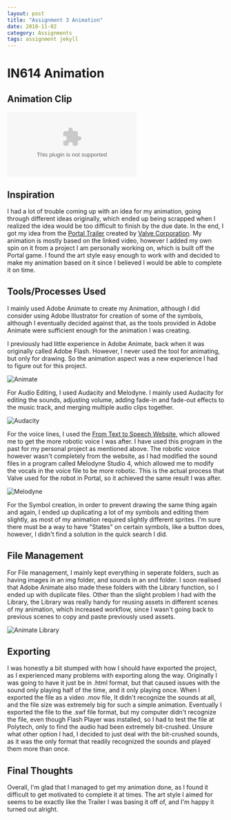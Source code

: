 ```yaml
---
layout: post
title: "Assignment 3 Animation"
date: 2018-11-02
category: Assignments
tags: assignment jekyll
---
```

# IN614 Animation

## Animation Clip

<embed src="https://kammorne.github.io/img/assignment3/Animation.swf"/>

## Inspiration

I had a lot of trouble coming up with an idea for my animation, going through different ideas originally, which ended up being scrapped when I realized the idea would be too difficult to finish by the due date. In the end, I got my idea from the [Portal Trailer](https://www.youtube.com/watch?v=-cO_DIVuSyQ) created by [Valve Corporation](https://www.valvesoftware.com/en/). My animation is mostly based on the linked video, however I added my own spin on it from a project I am personally working on, which is built off the Portal game. I found the art style easy enough to work with and decided to make my animation based on it since I believed I would be able to complete it on time.

## Tools/Processes Used

I mainly used Adobe Animate to create my Animation, although I did consider using Adobe Illustrator for creation of some of the symbols, although I eventually decided against that, as the tools provided in Adobe Animate were sufficient enough for the animation I was creating.

I previously had little experience in Adobe Animate, back when it was originally called Adobe Flash. However, I never used the tool for animating, but only for drawing. So the animation aspect was a new experience I had to figure out for this project.

![Animate](https://kammorne.github.io/img/assignment3/Animate1.png "Adobe Animate")

For Audio Editing, I used Audacity and Melodyne. I mainly used Audacity for editing the sounds, adjusting volume, adding fade-in and fade-out effects to the music track, and merging multiple audio clips together.

![Audacity](https://kammorne.github.io/img/assignment3/Audacity.png "Audacity")

For the voice lines, I used the [From Text to Speech Website](http://fromtexttospeech.com/), which allowed me to get the more robotic voice I was after. I have used this program in the past for my personal project as mentioned above. The robotic voice however wasn't completely from the website, as I had modified the sound files in a program called Melodyne Studio 4, which allowed me to modify the vocals in the voice file to be more robotic. This is the actual process that Valve used for the robot in Portal, so it achieved the same result I was after.

![Melodyne](https://kammorne.github.io/img/assignment3/Melodyne.png "Melodyne")

For the Symbol creation, in order to prevent drawing the same thing again and again, I ended up duplicating a lot of my symbols and editing them slightly, as most of my animation required slightly different sprites. I'm sure there must be a way to have "States" on certain symbols, like a button does, however, I didn't find a solution in the quick search I did.

## File Management

For File management, I mainly kept everything in seperate folders, such as having images in an img folder, and sounds in an snd folder. I soon realised that Adobe Animate also made these folders with the Library function, so I ended up with duplicate files.
Other than the slight problem I had with the Library, the Library was really handy for reusing assets in different scenes of my animation, which increased workflow, since I wasn't going back to previous scenes to copy and paste previously used assets.

![Animate Library](https://kammorne.github.io/img/assignment3/AnimateLibrary.png "Adobe Animate Library")

## Exporting

I was honestly a bit stumped with how I should have exported the project, as I experienced many problems with exporting along the way. Originally I was going to have it just be in .html format, but that caused issues with the sound only playing half of the time, and it only playing once. When I exported the file as a video .mov file, It didn't recognize the sounds at all, and the file size was extremely big for such a simple animation. Eventually I exported the file to the .swf file format, but my computer didn't recognize the file, even though Flash Player was installed, so I had to test the file at Polytech, only to find the audio had been extremely bit-crushed. Unsure what other option I had, I decided to just deal with the bit-crushed sounds, as it was the only format that readily recognized the sounds and played them more than once.

## Final Thoughts

Overall, I'm glad that I managed to get my animation done, as I found it difficult to get motivated to complete it at times. The art style I aimed for seems to be exactly like the Trailer I was basing it off of, and I'm happy it turned out alright.

